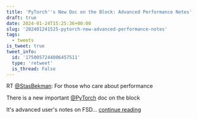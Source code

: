 ```yaml
---
title: 'PyTorch''s New Doc on the Block: Advanced Performance Notes'
draft: true
date: 2024-01-24T15:25:36+00:00
slug: '202401241525-pytorch-new-advanced-performance-notes'
tags:
  - tweets
is_tweet: true
tweet_info:
  id: '1750057244006457511'
  type: 'retweet'
  is_thread: False
---
```




RT [@StasBekman](https://x.com/StasBekman): For those who care about performance

There is a new important [@PyTorch](https://x.com/PyTorch) doc on the block

It's advanced user's notes on FSD… [continue reading](https://x.com/sytelus/status/1750057244006457511)
